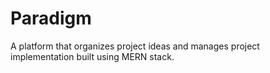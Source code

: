 # Paradigm

A platform that organizes project ideas and manages project implementation built using MERN stack.

